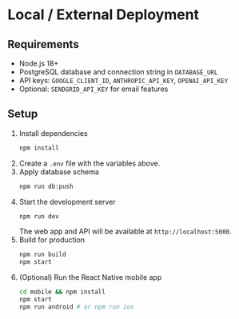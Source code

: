 # Local / External Deployment

## Requirements
- Node.js 18+
- PostgreSQL database and connection string in `DATABASE_URL`
- API keys: `GOOGLE_CLIENT_ID`, `ANTHROPIC_API_KEY`, `OPENAI_API_KEY`
- Optional: `SENDGRID_API_KEY` for email features

## Setup
1. Install dependencies
   ```bash
   npm install
   ```
2. Create a `.env` file with the variables above.
3. Apply database schema
   ```bash
   npm run db:push
   ```
4. Start the development server
   ```bash
   npm run dev
   ```
   The web app and API will be available at `http://localhost:5000`.
5. Build for production
   ```bash
   npm run build
   npm start
   ```
6. (Optional) Run the React Native mobile app
   ```bash
   cd mobile && npm install
   npm start
   npm run android # or npm run ios
   ```
